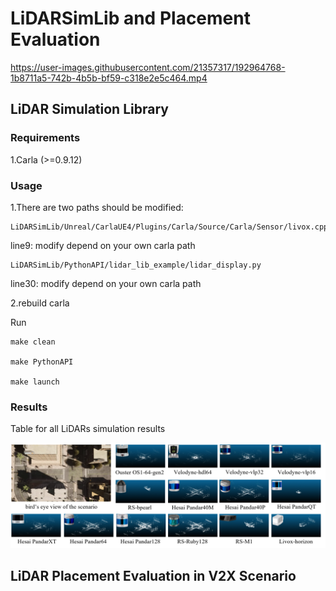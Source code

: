 # LiDARSimLib and Placement Evaluation



https://user-images.githubusercontent.com/21357317/192964768-1b8711a5-742b-4b5b-bf59-c318e2e5c464.mp4



## LiDAR Simulation Library

### Requirements
1.Carla (>=0.9.12)

### Usage
1.There are two paths should be modified:

```
LiDARSimLib/Unreal/CarlaUE4/Plugins/Carla/Source/Carla/Sensor/livox.cpp
```

line9: modify depend on your own carla path

```
LiDARSimLib/PythonAPI/lidar_lib_example/lidar_display.py
```

line30: modify depend on your own carla path

2.rebuild carla

Run
```
make clean

make PythonAPI

make launch
```

### Results
Table for all LiDARs simulation results

![](pic/LiDARSimLib.png)

## LiDAR Placement Evaluation in V2X Scenario
